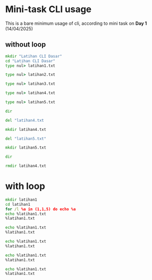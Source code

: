 # Mini-task CLI usage

This is a bare minimum usage of cli, according to mini task on **Day 1** (14/04/2025)

## without loop

```cmd
mkdir "Latihan CLI Dasar"
cd "Latihan CLI Dasar"
type nul> latihan1.txt

type nul> latihan2.txt

type nul> latihan3.txt

type nul> latihan4.txt

type nul> latihan5.txt

dir

del "latihan4.txt

mkdir latihan4.txt

del "latihan5.txt"

mkdir latihan5.txt

dir

rmdir latihan4.txt

```
# with loop
```cmd
mkdir latihan1
cd latihan1
for /l %a in (1,1,5) do echo %a
echo %latihan1.txt
%latihan1.txt

echo %latihan1.txt
%latihan1.txt

echo %latihan1.txt
%latihan1.txt

echo %latihan1.txt
%latihan1.txt

echo %latihan1.txt
%latihan1.txt
```
